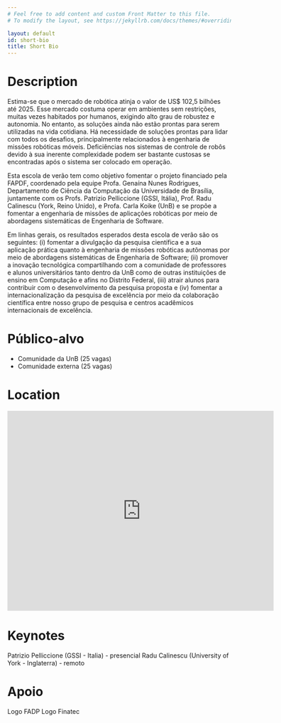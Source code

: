 ```yaml
---
# Feel free to add content and custom Front Matter to this file.
# To modify the layout, see https://jekyllrb.com/docs/themes/#overriding-theme-defaults

layout: default
id: short-bio
title: Short Bio
---
```

# Description
Estima-se que o mercado de robótica atinja o valor de US\$ 102,5 bilhões até 2025. Esse mercado costuma operar em ambientes sem restrições, muitas vezes habitados por humanos, exigindo alto grau de robustez e autonomia. No entanto, as soluções ainda não estão prontas para serem utilizadas na vida cotidiana. Há necessidade de soluções prontas para lidar com todos os desafios, principalmente relacionados à engenharia de missões robóticas móveis. Deficiências nos sistemas de controle de robôs devido à sua inerente complexidade podem ser bastante custosas se encontradas após o sistema ser colocado em operação. 

Esta escola de verão tem como objetivo fomentar o projeto financiado pela FAPDF, coordenado pela equipe  Profa. Genaína Nunes Rodrigues, Departamento de Ciência da Computação da Universidade de Brasília, juntamente com os Profs. Patrizio Pelliccione (GSSI, Itália), Prof. Radu Calinescu (York, Reino Unido), e Profa. Carla Koike (UnB) e se propõe a fomentar a engenharia de missões de aplicações robóticas por meio de abordagens sistemáticas de Engenharia de Software. 

Em linhas gerais, os resultados esperados desta escola de verão são os seguintes: (i) fomentar a divulgação da pesquisa científica e a sua aplicação prática quanto à engenharia de missões robóticas autônomas por meio de abordagens sistemáticas de Engenharia de Software; (ii) promover a inovação tecnológica compartilhando com a comunidade de professores e alunos universitários tanto dentro da UnB como de outras instituições de ensino em Computação e afins no Distrito Federal, (iii) atrair alunos para contribuir com o desenvolvimento da pesquisa proposta e (iv)  fomentar a internacionalização da pesquisa de excelência por meio da colaboração científica entre nosso grupo de pesquisa e centros acadêmicos internacionais de excelência.

# Público-alvo
- Comunidade da UnB (25 vagas)
- Comunidade externa (25 vagas)


# Location
<iframe src="https://www.google.com/maps/embed?pb=!1m18!1m12!1m3!1d1614.4507420044106!2d-47.87019225640228!3d-15.759991497010041!2m3!1f0!2f0!3f0!3m2!1i1024!2i768!4f13.1!3m3!1m2!1s0x935a3bb88f71361f%3A0x3933d293e644ad55!2zUHLDqWRpbyBkZSBDacOqbmNpYSBkYSBDb21wdXRhw6fDo28gZSBFc3RhdMOtc3RpY2EgLSBDSUMvRVNU!5e0!3m2!1spt-BR!2sbr!4v1676081180278!5m2!1spt-BR!2sbr" width="600" height="450" class="w-full" style="border:0;" allowfullscreen="" loading="lazy" referrerpolicy="no-referrer-when-downgrade"></iframe>


# Keynotes
Patrizio Pelliccione (GSSI - Italia) - presencial
Radu Calinescu (University of York - Inglaterra) - remoto


# Apoio
Logo FADP
Logo Finatec
